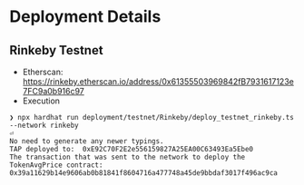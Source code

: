 # Deployment Details

## Rinkeby Testnet

* Etherscan: <https://rinkeby.etherscan.io/address/0x61355503969842fB7931617123e7FC9a0b916c97>
* Execution

```console
❯ npx hardhat run deployment/testnet/Rinkeby/deploy_testnet_rinkeby.ts  --network rinkeby                                                       ⏎
No need to generate any newer typings.
TAP deployed to:  0xE92C70F2E2e556159827A25EA00C63493Ea5Ebe0
The transaction that was sent to the network to deploy the TokenAvgPrice contract: 0x39a11629b14e9606ab0b81841f8604716a477748a45de9bbdaf3017f496ac9ca
```
